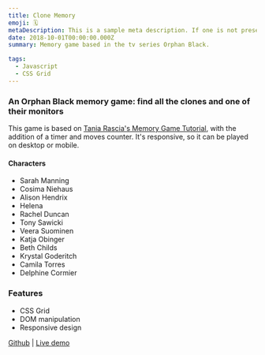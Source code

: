 ```yaml
---
title: Clone Memory
emoji: 🗓
metaDescription: This is a sample meta description. If one is not present in your page/project's front matter, the default metadata.desciption will be used instead.
date: 2018-10-01T00:00:00.000Z
summary: Memory game based in the tv series Orphan Black. 

tags:
  - Javascript
  - CSS Grid
---
```


### An Orphan Black memory game: find all the clones and one of their monitors  

This game is based on [Tania Rascia's Memory Game Tutorial](https://www.taniarascia.com/how-to-create-a-memory-game-super-mario-with-plain-javascript/), with the addition of a timer and moves counter. It's responsive, so it can be played on desktop or mobile.

#### Characters

* Sarah Manning
* Cosima Niehaus
* Alison Hendrix
* Helena
* Rachel Duncan
* Tony Sawicki
* Veera Suominen
* Katja Obinger
* Beth Childs
* Krystal Goderitch
* Camila Torres
* Delphine Cormier

### Features

* CSS Grid
* DOM manipulation
* Responsive design

[Github](https://github.com/ph81/clonememory) | [Live demo](https://ph81.github.io/clonememory/)
